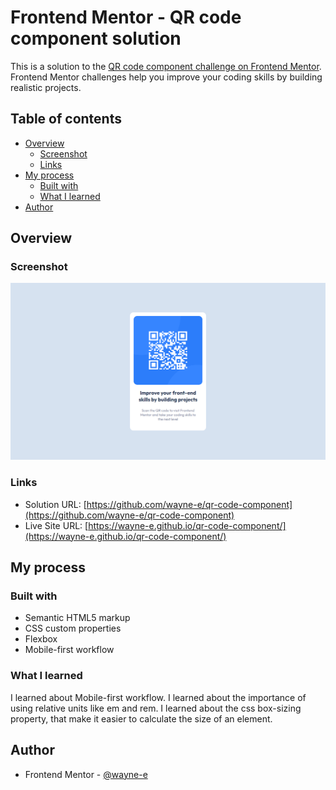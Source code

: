 # Frontend Mentor - QR code component solution

This is a solution to the [QR code component challenge on Frontend Mentor](https://www.frontendmentor.io/challenges/qr-code-component-iux_sIO_H). Frontend Mentor challenges help you improve your coding skills by building realistic projects. 

## Table of contents

- [Overview](#overview)
  - [Screenshot](#screenshot)
  - [Links](#links)
- [My process](#my-process)
  - [Built with](#built-with)
  - [What I learned](#what-i-learned)
- [Author](#author)


## Overview

### Screenshot

![](/images/screenshot.png)


### Links

- Solution URL: [https://github.com/wayne-e/qr-code-component](https://github.com/wayne-e/qr-code-component)
- Live Site URL: [https://wayne-e.github.io/qr-code-component/](https://wayne-e.github.io/qr-code-component/)

## My process

### Built with

- Semantic HTML5 markup
- CSS custom properties
- Flexbox
- Mobile-first workflow

### What I learned

I learned about Mobile-first workflow.
I learned about the importance of using relative units like em and rem.
I learned about the css box-sizing property, that make it easier to calculate the size of an element.

## Author

- Frontend Mentor - [@wayne-e](https://www.frontendmentor.io/wayne-e/yourusername)

